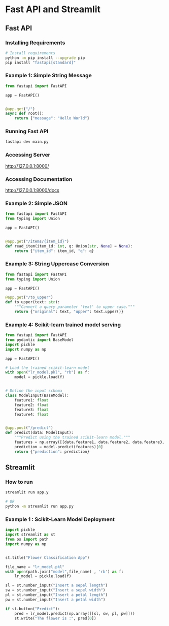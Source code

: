 # Fast API and Streamlit

## Fast API

### Installing Requirements
```bash
# Install requirements
python -m pip install --upgrade pip
pip install "fastapi[standard]"
```

### Example 1: Simple String Message
```python
from fastapi import FastAPI

app = FastAPI()


@app.get("/")
async def root():
    return {"message": "Hello World"}
```

### Running Fast API
```bash
fastapi dev main.py
```

### Accessing Server
http://127.0.0.1:8000/

### Accessing Documentation
http://127.0.0.1:8000/docs



### Example 2: Simple JSON
```python
from fastapi import FastAPI
from typing import Union

app = FastAPI()


@app.get("/items/{item_id}")
def read_item(item_id: int, q: Union[str, None] = None):
    return {"item_id": item_id, "q": q}
```

### Example 3: String Uppercase Conversion
```python
from fastapi import FastAPI
from typing import Union

app = FastAPI()

@app.get("/to_upper")
def to_upper(text: str):
    """Convert a query parameter 'text' to upper case."""
    return {"original": text, "upper": text.upper()}
```

### Example 4: Scikit-learn trained model serving
```python
from fastapi import FastAPI
from pydantic import BaseModel
import pickle
import numpy as np

app = FastAPI()

# Load the trained scikit-learn model
with open("lr_model.pkl", "rb") as f:
    model = pickle.load(f)


# Define the input schema
class ModelInput(BaseModel):
    feature1: float
    feature2: float
    feature3: float
    feature4: float


@app.post("/predict")
def predict(data: ModelInput):
    """Predict using the trained scikit-learn model."""
    features = np.array([[data.feature1, data.feature2, data.feature3, data.feature4]])
    prediction = model.predict(features)[0]
    return {"prediction": prediction}
```

## Streamlit
### How to run
```bash
streamlit run app.y

# OR
python -m streamlit run app.py

```

### Example 1 : Scikit-Learn Model Deployment
```python
import pickle
import streamlit as st
from os import path
import numpy as np


st.title("Flower Classification App")

file_name = "lr_model.pkl"
with open(path.join("model",file_name) , 'rb') as f:
    lr_model = pickle.load(f)

sl = st.number_input("Insert a sepel length")
sw = st.number_input("Insert a sepel width")
pl = st.number_input("Insert a petal length")
pw = st.number_input("Insert a petal width")

if st.button("Predict"):
    pred = lr_model.predict(np.array([[sl, sw, pl, pw]]))
    st.write("The flower is :", pred[0])
```


